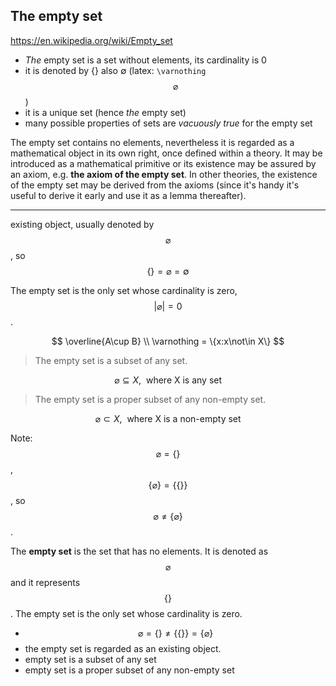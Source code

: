 ## The empty set

https://en.wikipedia.org/wiki/Empty_set

- *The* empty set is a set without elements, its cardinality is 0
- it is denoted by {} also ∅ (latex: `\varnothing` $$\varnothing$$)
- it is a unique set (hence *the* empty set)
- many possible properties of sets are *vacuously true* for the empty set


The empty set contains no elements, nevertheless it is regarded as a mathematical object in its own right, once defined within a theory. It may be introduced as a mathematical primitive or its existence may be assured by an axiom, e.g. **the axiom of the empty set**. In other theories, the existence of the empty set may be derived from the axioms (since it's handy it's useful to derive it early and use it as a lemma thereafter).





---


existing object, usually denoted by $$\varnothing$$, so $$\{\}=\varnothing = \emptyset$$

The empty set is the only set whose cardinality is zero, $$|\varnothing|=0$$.

$$
\overline{A\cup B} \\
\varnothing = \{x:x\not\in X\}
$$

> The empty set is a subset of any set.

$$
\varnothing \subseteq X , \ \ \text{where X is any set}
$$

> The empty set is a proper subset of any non-empty set.

$$
\varnothing \subset X , \ \ \text{where X is a non-empty set}
$$

Note: $$\varnothing=\{\}$$, $$\{\varnothing\}=\{\{\}\}$$, so $$\varnothing\neq \{\varnothing\} $$.


The __empty set__ is the set that has no elements. It is denoted as $$\varnothing$$ and it represents $$\{\}$$. The empty set is the only set whose cardinality is zero.


- $$\varnothing=\{\}\neq\{\{\}\}=\{\varnothing\} $$
- the empty set is regarded as an existing object.
- empty set is a subset of any set
- empty set is a proper subset of any non-empty set
